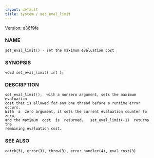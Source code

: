 ```yaml
---
layout: default
title: system / set_eval_limit
---
```


Version: e36f9fe




### NAME
    set_eval_limit() - set the maximum evaluation cost


### SYNOPSIS
    void set_eval_limit( int );


### DESCRIPTION
    set_eval_limit(),  with a nonzero argument, sets the maximum evaluation
    cost that is allowed for any one thread before a runtime error  occurs.
    With  a  zero argument, it sets the current evaluation counter to zero,
    and the maximum  cost  is  returned.   set_eval_limit(-1)  returns  the
    remaining evaluation cost.


### SEE ALSO
    catch(3), error(3), throw(3), error_handler(4), eval_cost(3)



